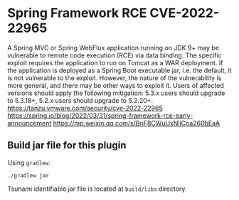 # Spring Framework RCE CVE-2022-22965

A Spring MVC or Spring WebFlux application running on JDK 9+ may be vulnerable to remote code execution (RCE) via data binding.
The specific exploit requires the application to run on Tomcat as a WAR deployment.
If the application is deployed as a Spring Boot executable jar, i.e. the default, it is not vulnerable to the exploit.
However, the nature of the vulnerability is more general, and there may be other ways to exploit it.
Users of affected versions should apply the following mitigation: 5.3.x users should upgrade to 5.3.18+, 5.2.x users should upgrade to 5.2.20+.
https://tanzu.vmware.com/security/cve-2022-22965
https://spring.io/blog/2022/03/31/spring-framework-rce-early-announcement
https://mp.weixin.qq.com/s/BnF8CWuUxNliCoa260bEaA

## Build jar file for this plugin

Using `gradlew`:

```shell
./gradlew jar
```

Tsunami identifiable jar file is located at `build/libs` directory.
